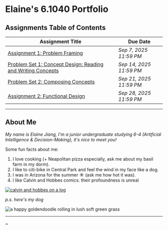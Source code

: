 # Elaine's 6.1040 Portfolio

## Assignments Table of Contents

<!--
- [Assignment 1: Problem Framing](assignments/assignment1/assignment1.md) _Due Sep 7, 2025 11:59 PM_
- [Problem Set 1: Concept Design: Reading and Writing Concepts](assignments/psets/pset1/pset1.md) _Due Sep 14, 2025 11:59 PM_ -->

| Assignment Title                                                                                | Due Date              |
| ----------------------------------------------------------------------------------------------- | --------------------- |
| [Assignment 1: Problem Framing](./assignments/assignment1/assignment1.md)                         | _Sep 7, 2025 11:59 PM_  |
| [Problem Set 1: Concept Design: Reading and Writing Concepts](./psets/pset1/pset1.md) | _Sep 14, 2025 11:59 PM_ |
| [Problem Set 2: Composing Concepts](./psets/pset2/pset2.md) | _Sep 21, 2025 11:59 PM_ |
| [Assignment 2: Functional Design](./assignments/assignment2/assignment2.md) | _Sep 28, 2025 11:59 PM_ |

---

## About Me

_My name is Elaine Jiang, I'm a junior undergraduate studying 6-4 (Artificial Intelligence & Decision-Making), it's nice to meet you!_

Some fun facts about me:

1. I love cooking (+ Neapolitan pizza especially, ask me about my basil farm in my dorm).
2. I like to citi-bike in Central Park and feel the wind in my face like a dog.
3. I was in Arizona for the summer ☀️ (ask me how hot it was).
4. I like Calvin and Hobbes comics. their profoundness is unreal

[![calvin and hobbes on a log](https://stickershock23.com/wp-content/uploads/2016/07/calvin-hobbs-on-tree.png)](https://www.gocomics.com/calvinandhobbes)

_p.s. here's my dog_

![a happy goldendoodle rolling in lush soft green grass](assets/happyLily.jpg)

---

~
